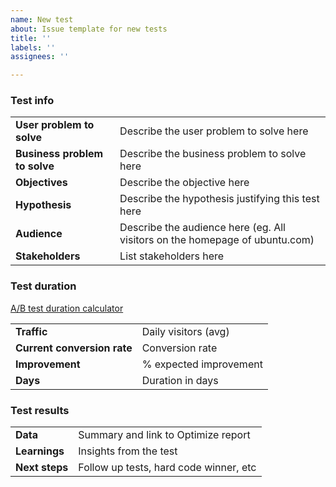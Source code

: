 ```yaml
---
name: New test
about: Issue template for new tests
title: ''
labels: ''
assignees: ''

---
```


### Test info

| | |
| --- | --- |
|**User problem to solve**  | Describe the user problem to solve here |
|**Business problem to solve**  | Describe the business problem to solve here |
|**Objectives**  | Describe the objective here |
|**Hypothesis**  | Describe the hypothesis justifying this test here |
|**Audience**  | Describe the audience here (eg. All visitors on the homepage of ubuntu.com) |
|**Stakeholders**  | List stakeholders here  |

### Test duration

[A/B test duration calculator](https://vwo.com/ab-split-test-duration/)

| | |
| --- | --- |
|**Traffic**  | Daily visitors (avg) |
|**Current conversion rate**  | Conversion rate |
|**Improvement**  | % expected improvement |
|**Days**  | Duration in days |

### Test results

| | |
| --- | --- |
|**Data**  | Summary and link to Optimize report |
|**Learnings**  | Insights from the test |
|**Next steps**  | Follow up tests, hard code winner, etc |
